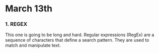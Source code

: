 # March 13th

### 1. REGEX

This one is going to be long and hard. Regular expressions (RegEx) are a sequence of characters that define a search pattern. They are used to match and manipulate text.
